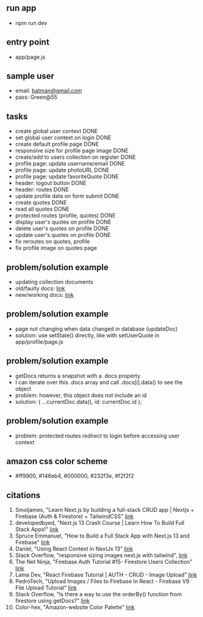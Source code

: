 ## run app 
- npm run dev


## entry point
- app/page.js 


## sample user
- email: batman@gmail.com
- pass: Green@55


## tasks 
- create global user context DONE 
- set global user context on login DONE 
- create default profile page DONE 
- responsive size for profile page image DONE   
- create/add to users collection on register DONE 
- profile page: update username/email DONE 
- profile page: update photoURL DONE 
- profile page: update favoriteQuote DONE 
- header: logout button DONE 
- header: routes DONE 
- update profile data on form submit DONE
- create quotes DONE 
- read all quotes DONE 
- protected routes (profile, quotes) DONE 
- display user's quotes on profile DONE 
- delete user's quotes on profile DONE 
- update user's quotes on profile DONE 
- fix reroutes on quotes, profile 
- fix profile image on quotes page 

## problem/solution example
- updating collection documents
- old/faulty docs: [link](https://cloud.google.com/firestore/docs/samples/firestore-data-set-field)
- new/working docs: [link](https://firebase.google.com/docs/firestore/manage-data/add-data#update-data)


## problem/solution example
- page not changing when data changed in database (updateDoc) 
- solution: use setState() directly, like with setUserQuote in app/profile/page.js


## problem/solution example
- getDocs returns a snapshot with a .docs property 
- I can iterate over this .docs array and call .docs[i].data() to see the object 
- problem: however, this object does not include an id
- solution: { ...currentDoc.data(), id: currentDoc.id };


## problem/solution example 
- problem: protected routes redirect to login before accessing user context 


## amazon css color scheme 
- #ff9900, #146eb4, #000000, #232f3e, #f2f2f2

## citations 
1. Smoljames, "Learn Next.js by building a full-stack CRUD app | Nextjs + Firebase (Auth & Firestore) + TailwindCSS" [link](https://www.youtube.com/watch?v=UzMr7-0FgA0)
2. developedbyed, "Next.js 13 Crash Course | Learn How To Build Full Stack Apps!" [link](https://www.youtube.com/watch?v=T63nY70eZF0)
3. Spruce Emmanuel, "How to Build a Full Stack App with Next.js 13 and Firebase" [link](https://www.freecodecamp.org/news/create-full-stack-app-with-nextjs13-and-firebase/)
4. Daniel, "Using React Context in NextJs 13" [link](https://www.js-craft.io/blog/using-react-context-nextjs-13/)
5. Stack Overflow, "responsive sizing images next.js with tailwind", [link](https://stackoverflow.com/questions/76396702/responsive-sizing-images-next-js-with-tailwind/76398120#76398120)
6. The Net Ninja, "Firebase Auth Tutorial #15- Firestore Users Collection" [link](https://www.youtube.com/watch?v=qWy9ylc3f9U)
7. Lama Dev, "React Firebase Tutorial | AUTH - CRUD - Image Upload" [link](https://www.youtube.com/watch?v=D9W7AFeJ3kk)
8. PedroTech, "Upload Images / Files to Firebase In React - Firebase V9 File Upload Tutorial" [link](https://www.youtube.com/watch?v=YOAeBSCkArA)
9. Stack Overflow, "Is there a way to use the orderBy() function from firestore using getDocs?" [link](https://stackoverflow.com/questions/70553624/is-there-a-way-to-use-the-orderby-function-from-firestore-using-getdocs)
10. Color-hex, "Amazon-website Color Palette" [link](https://www.color-hex.com/color-palette/26593)